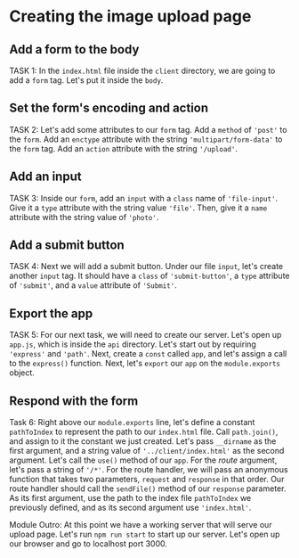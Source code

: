 # Creating the image upload page

## Add a form to the body
TASK 1:
In the `index.html` file inside the `client` directory, we are going to add a `form` tag. Let's put it inside the `body`.

## Set the form's encoding and action
TASK 2:
Let's add some attributes to our `form` tag. Add a `method` of `'post'` to the 
`form`. Add an `enctype` attribute with the string `'multipart/form-data'` to 
the `form` tag. Add an `action` attribute with the string `'/upload'`. 

## Add an input
TASK 3:
Inside our `form`, add an `input` with a `class` name of `'file-input'`. Give it a `type` attribute with the string value `'file'`.
Then, give it a `name` attribute with the string value of `'photo'`.

## Add a submit button
TASK 4:
Next we will add a submit button. Under our file `input`, let's create another `input` tag.
It should have a `class` of `'submit-button'`, a `type` attribute of `'submit'`, and a `value` attribute of `'Submit'`.

## Export the app
TASK 5:
For our next task, we will need to create our server. Let's open up `app.js`, which is inside the `api` directory. Let's start out by requiring `'express'` 
and `'path'`. Next, create a `const` called `app`, and let's assign a call to 
the `express()` function. Next, let's `export` our `app` on the `module.exports` 
object.

## Respond with the form
Task 6:
Right above our `module.exports` line, let's define a constant `pathToIndex` to represent the path to our `index.html` file. Call `path.join()`, and assign to it the constant we just created. Let's pass `__dirname` as the first argument, and a string value of `'../client/index.html'` as the second argument. Let's call the `use()` method of our `app`. 
For the _route_ argument, let's pass a string of `'/*'`. For the route handler, 
we will pass an anonymous function that takes two parameters, `request` and 
`response` in that order. Our route handler should call the `sendFile()` method 
of our `response` parameter. As its first argument, use the path to the index file `pathToIndex` we previously defined, and as its second argument use `'index.html'`.

Module Outro:
At this point we have a working server that will serve our upload page.
Let's run `npm run start` to start up our server. Let's open up our browser and go to localhost port 3000.
